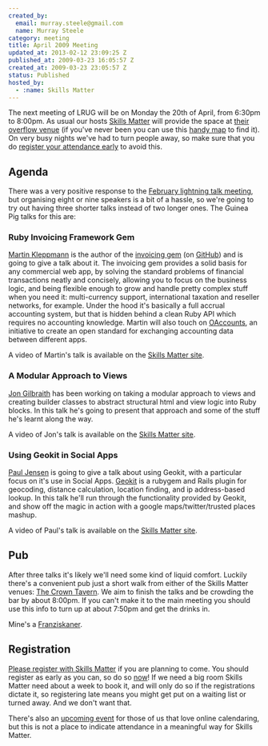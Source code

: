 ```yaml
--- 
created_by: 
  email: murray.steele@gmail.com
  name: Murray Steele
category: meeting
title: April 2009 Meeting
updated_at: 2013-02-12 23:09:25 Z
published_at: 2009-03-23 16:05:57 Z
created_at: 2009-03-23 23:05:57 Z
status: Published
hosted_by:
  - :name: Skills Matter
---
```


The next meeting of LRUG will be on Monday the 20th of April, from 6:30pm to 8:00pm.  As usual our hosts [Skills Matter](http://skillsmatter.com/) will provide the space at [their overflow venue](http://skillsmatter.com/location-details/home/326/23) (if you've never been you can use this [handy map](http://maps.google.co.uk/maps/ms?ie=UTF8&hl=en&msa=0&msid=110079876098346406496.000447c8b0590d82aef55&ll=51.523551,-0.105325&spn=0.00534,0.009109&z=17) to find it).  On very busy nights we've had to turn people away, so make sure that you do <a href="#apr09registration">register your attendance early</a> to avoid this. 

## Agenda

There was a very positive response to the [February lightning talk meeting](meetings/2009/01/20/february-2009-meeting/), but organising eight or nine speakers is a bit of a hassle, so we're going to try out having three shorter talks instead of two longer ones.  The Guinea Pig talks for this are:

### Ruby Invoicing Framework Gem

[Martin Kleppmann](http://www.yes-no-cancel.co.uk/) is the author of the [invoicing gem](http://ept.github.com/invoicing) (on [GitHub](http://github.com/ept/invoicing)) and is going to give a talk about it. The invoicing gem provides a solid basis for any commercial web app, by solving the standard problems of financial transactions neatly and concisely, allowing you to focus on the business logic, and being flexible enough to grow and handle pretty complex stuff when you need it: multi-currency support, international taxation and reseller networks, for example. Under the hood it's basically a full accrual accounting system, but that is hidden behind a clean Ruby API which requires no accounting knowledge. Martin will also touch on [OAccounts](http://ept.github.com/oaccounts), an initiative to create an open standard for exchanging accounting data between different apps.

A video of Martin's talk is available on the [Skills Matter site](http://skillsmatter.com/podcast/ajax-ria/invoicing-gem).

### A Modular Approach to Views

[Jon Gilbraith](http://www.completelynovel.com/people/1) has been working on taking a modular approach to views and creating builder classes to abstract structural html and view logic into Ruby blocks.  In this talk he's going to present that approach and some of the stuff he's learnt along the way.

A video of Jon's talk is available on the [Skills Matter site](http://skillsmatter.com/podcast/ajax-ria/a-modular-approach-to-views).

### Using Geokit in Social Apps

[Paul Jensen](http://new-bamboo.co.uk/people) is going to give a talk about using Geokit, with a particular focus on it's use in Social Apps.  [Geokit](http://geokit.rubyforge.org/) is a rubygem and Rails plugin for geocoding, distance calculation, location finding, and ip address-based lookup.  In this talk he'll run through the functionality provided by Geokit, and show off the magic in action with a google maps/twitter/trusted places mashup.

A video of Paul's talk is available on the [Skills Matter site](http://skillsmatter.com/podcast/ajax-ria/using-geokit-in-social-apps).

## Pub

After three talks it's likely we'll need some kind of liquid comfort.  Luckily there's a convenient pub just a short walk from either of the Skills Matter venues: [The Crown Tavern](http://fancyapint.com/pubs/pub199.html).  We aim to finish the talks and be crowding the bar by about 8:00pm.  If you can't make it to the main meeting you should use this info to turn up at about 7:50pm and get the drinks in.  

Mine's a [Franziskaner](http://www.franziskaner.com/).

Registration <a name="apr09registration">&nbsp;</a>
---------------------------------------------------

[Please register with Skills Matter](http://skillsmatter.com/event/ajax-ria/lrug-april) if you are planning to come.  You should register as early as you can, so do so [now](http://skillsmatter.com/event/ajax-ria/lrug-april)!  If we need a big room Skills Matter need about a week to book it, and will only do so if the registrations dictate it, so registering late means you might get put on a waiting list or turned away.  And we don't want that.

There's also an [upcoming event](http://upcoming.yahoo.com/event/2128115/) for those of us that love online calendaring, but this is not a place to indicate attendance in a meaningful way for Skills Matter.
